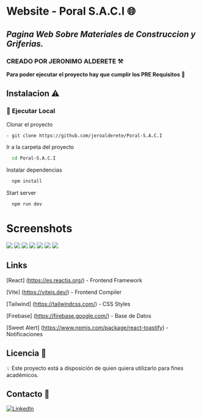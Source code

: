 # Website - Poral S.A.C.I :globe_with_meridians:

## _Pagina Web Sobre Materiales de Construccion y Griferias._

### CREADO POR JERONIMO ALDERETE :hammer_and_pick:

**Para poder ejecutar el proyecto hay que cumplir los PRE Requisitos** :loudspeaker:

## Instalacion :warning:

### :running: Ejecutar Local

Clonar el proyecto

```sh
- git clone https://github.com/jeroalderete/Poral-S.A.C.I
```

Ir a la carpeta del proyecto

```bash
  cd Poral-S.A.C.I
```

Instalar dependencias

```bash
  npm install
```

Start server

```bash
  npm run dev
```

# Screenshots

![](https://i.ibb.co/pP8wdH0/2023-04-17-8-poral5.png)
![](https://i.ibb.co/P6JyyJd/poral1.png)
![](https://i.ibb.co/PM6NFdt/poralfix.png)
![](https://i.ibb.co/TPv6F3T/poral3.png)
![](https://i.ibb.co/71vsL76/poral4.png)
![](https://i.ibb.co/bbyhQDG/poral6.png)
![](https://i.ibb.co/sJjjSgc/poral7.png)

## Links

[React] (https://es.reactjs.org/) - Frontend Framework

[Vite] (https://vitejs.dev/) - Frontend Compiler

[Tailwind] (https://tailwindcss.com/) - CSS Styles

[Firebase] (https://firebase.google.com/) - Base de Datos

[Sweet Alert] (https://www.npmjs.com/package/react-toastify) - Notificaciones

## Licencia :page_facing_up:

💡 Este proyecto está a disposición de quien quiera utilizarlo para fines académicos.

## Contacto :envelope_with_arrow:

<a>[![LinkedIn](https://img.shields.io/badge/linkedin-%230077B5.svg?style=for-the-badge&logo=linkedin&logoColor=white)](https://www.linkedin.com/in/jeronimoalderete/)</a>&nbsp;
